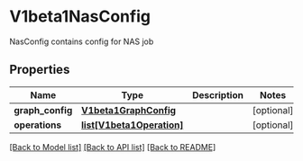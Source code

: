# V1beta1NasConfig

NasConfig contains config for NAS job
## Properties
Name | Type | Description | Notes
------------ | ------------- | ------------- | -------------
**graph_config** | [**V1beta1GraphConfig**](V1beta1GraphConfig.md) |  | [optional] 
**operations** | [**list[V1beta1Operation]**](V1beta1Operation.md) |  | [optional] 

[[Back to Model list]](../README.md#documentation-for-models) [[Back to API list]](../README.md#documentation-for-api-endpoints) [[Back to README]](../README.md)


